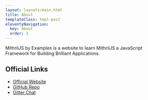 ```yaml
---
layout: layouts/main.html
title: About
templateClass: tmpl-post
eleventyNavigation:
  key: About
  order: 3
---
```


MithrilJS by Examples is a website to learn MithrilJS a JavaScript Framework for Building Brilliant Applications.

## Official Links

- [Official Website](https://mithril.js.org)
- [GitHub Repo](https://github.com/MithrilJS/mithril.js)
- [Gitter Chat](https://gitter.im/mithriljs/mithril.js)
